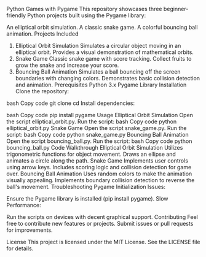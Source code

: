 Python Games with Pygame
This repository showcases three beginner-friendly Python projects built using the Pygame library:

An elliptical orbit simulation.
A classic snake game.
A colorful bouncing ball animation.
Projects Included
1. Elliptical Orbit Simulation
Simulates a circular object moving in an elliptical orbit.
Provides a visual demonstration of mathematical orbits.
2. Snake Game
Classic snake game with score tracking.
Collect fruits to grow the snake and increase your score.
3. Bouncing Ball Animation
Simulates a ball bouncing off the screen boundaries with changing colors.
Demonstrates basic collision detection and animation.
Prerequisites
Python 3.x
Pygame Library
Installation
Clone the repository:

bash
Copy code
git clone <repository-url>
cd <repository-folder>
Install dependencies:

bash
Copy code
pip install pygame
Usage
Elliptical Orbit Simulation
Open the script elliptical_orbit.py.
Run the script:
bash
Copy code
python elliptical_orbit.py
Snake Game
Open the script snake_game.py.
Run the script:
bash
Copy code
python snake_game.py
Bouncing Ball Animation
Open the script bouncing_ball.py.
Run the script:
bash
Copy code
python bouncing_ball.py
Code Walkthrough
Elliptical Orbit Simulation
Utilizes trigonometric functions for object movement.
Draws an ellipse and animates a circle along the path.
Snake Game
Implements user controls using arrow keys.
Includes scoring logic and collision detection for game over.
Bouncing Ball Animation
Uses random colors to make the animation visually appealing.
Implements boundary collision detection to reverse the ball's movement.
Troubleshooting
Pygame Initialization Issues:

Ensure the Pygame library is installed (pip install pygame).
Slow Performance:

Run the scripts on devices with decent graphical support.
Contributing
Feel free to contribute new features or projects. Submit issues or pull requests for improvements.

License
This project is licensed under the MIT License. See the LICENSE file for details.
